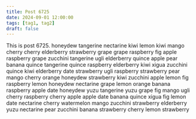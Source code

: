 ```yaml
---
title: Post 6725
date: 2024-09-01 12:00:00
tags: [tag1, tag2]
draft: false
---
```

This is post 6725.
honeydew
tangerine
nectarine
kiwi
lemon
kiwi
mango
cherry
cherry
elderberry
strawberry
grape
grape
raspberry
fig
apple
raspberry
grape
zucchini
tangerine
ugli
elderberry
quince
apple
pear
banana
quince
tangerine
quince
raspberry
elderberry
kiwi
xigua
zucchini
quince
kiwi
elderberry
date
strawberry
ugli
raspberry
strawberry
pear
mango
cherry
orange
honeydew
strawberry
kiwi
zucchini
apple
lemon
fig
raspberry
lemon
honeydew
nectarine
grape
lemon
orange
banana
raspberry
apple
date
honeydew
yuzu
tangerine
yuzu
grape
fig
mango
ugli
cherry
raspberry
cherry
apple
apple
date
banana
quince
xigua
fig
lemon
date
nectarine
cherry
watermelon
mango
zucchini
strawberry
elderberry
yuzu
nectarine
pear
zucchini
banana
strawberry
cherry
lemon
strawberry
